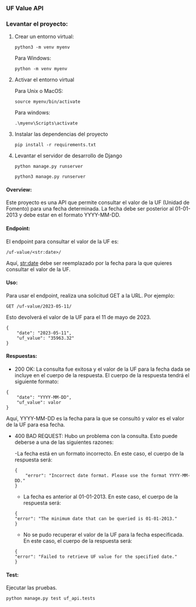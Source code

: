 
### UF Value API

### Levantar el proyecto:

1. Crear un entorno virtual:
   
   ```
   python3 -m venv myenv

   ```
    Para Windows:

   ```
   python -m venv myenv

   ```


2. Activar el entorno virtual
   
   Para Unix o MacOS:

    ```
   source myenv/bin/activate

   ```

   Para windows:

    ```
   .\myenv\Scripts\activate

    ```

3. Instalar las dependencias del proyecto

    ```
    pip install -r requirements.txt

    ```

4. Levantar el servidor de desarrollo de Django

    ```
    python manage.py runserver
    ```
    
    ```
    python3 manage.py runserver
    ```
#### Overview:

Este proyecto es una API que permite consultar el valor de la UF (Unidad de Fomento) para una fecha determinada. La fecha debe ser posterior al 01-01-2013 y debe estar en el formato YYYY-MM-DD.


#### Endpoint:

El endpoint para consultar el valor de la UF es:

```
/uf-value/<str:date>/

```

Aquí, <str:date> debe ser reemplazado por la fecha para la que quieres consultar el valor de la UF.

#### Uso:

Para usar el endpoint, realiza una solicitud GET a la URL. Por ejemplo:

```
GET /uf-value/2023-05-11/

```
Esto devolverá el valor de la UF para el 11 de mayo de 2023.

```
{
    "date": "2023-05-11",
    "uf_value": "35963.32"
}
```
#### Respuestas:

- 200 OK: La consulta fue exitosa y el valor de la UF para la fecha dada se incluye en el cuerpo de la respuesta. El cuerpo de la respuesta tendrá el siguiente formato:

```
{
    "date": "YYYY-MM-DD",
    "uf_value": valor
}
```
Aquí, YYYY-MM-DD es la fecha para la que se consultó y valor es el valor de la UF para esa fecha.

- 400 BAD REQUEST: Hubo un problema con la consulta. Esto puede deberse a una de las siguientes razones:

    -La fecha está en un formato incorrecto. En este caso, el cuerpo de la respuesta será:

    ```
    {
        "error": "Incorrect date format. Please use the format YYYY-MM-DD."
    }
    ```
    - La fecha es anterior al 01-01-2013. En este caso, el cuerpo de la respuesta será:

    ```
    {
    "error": "The minimum date that can be queried is 01-01-2013."
    }

    ```

    - No se pudo recuperar el valor de la UF para la fecha especificada. En este caso, el cuerpo de la respuesta será:

    ```
    {
    "error": "Failed to retrieve UF value for the specified date."
    }

    ```

#### Test:

Ejecutar las pruebas.

```
python manage.py test uf_api.tests
```
